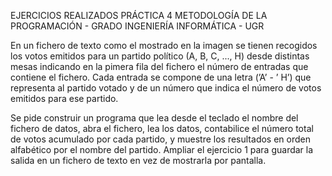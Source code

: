 EJERCICIOS REALIZADOS PRÁCTICA 4 METODOLOGÍA DE LA PROGRAMACIÓN - GRADO INGENIERÍA INFORMÁTICA - UGR

En un fichero de texto como el mostrado en la imagen se
tienen recogidos los votos emitidos para un partido polı́tico (A, B, C, ..., H)
desde distintas mesas indicando en la pimera fila del fichero el número de
entradas que contiene el fichero. Cada entrada se compone de una letra
(’A’ - ’ H’) que representa al partido votado y de un número que indica el
número de votos emitidos para ese partido.

Se pide construir un programa que lea desde el teclado el nombre del
fichero de datos, abra el fichero, lea los datos, contabilice el número total
de votos acumulado por cada partido, y muestre los resultados en orden
alfabético por el nombre del partido.
Ampliar el ejercicio 1 para guardar la salida en un fichero de
texto en vez de mostrarla por pantalla.

